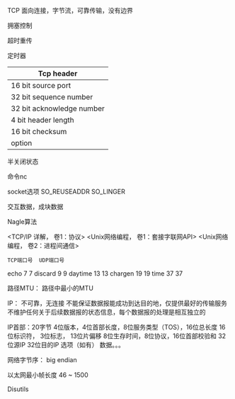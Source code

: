 TCP
面向连接，字节流，可靠传输，没有边界

拥塞控制

超时重传

定时器

| Tcp header | 
| ---------- |
| 16 bit source port | 16 bit destination port | 
| 32 bit sequence number | 
| 32 bit acknowledge number | 
| 4 bit header length | 6 bit reserve | URG | ACK | PSH | RST | SYN | FIN | 16 bit window size |
| 16 bit checksum | 16 bit urgent pointer | 
| option |

半关闭状态

命令nc

socket选项
SO_REUSEADDR
SO_LINGER

交互数据，成块数据

Nagle算法

<TCP/IP 详解， 卷1：协议>
<Unix网络编程， 卷1：套接字联网API>
<Unix网络编程， 卷2：进程间通信>

	TCP端口号	UDP端口号
echo 7			7
discard	9		9
daytime 13		13
chargen	19		19
time	37		37

路径MTU： 路径中最小的MTU


IP： 不可靠，无连接
不能保证数据报能成功到达目的地，仅提供最好的传输服务
不维护任何关于后续数据报的状态信息，每个数据报的处理是相互独立的

IP首部：20字节
4位版本，4位首部长度，8位服务类型（TOS），16位总长度
16位标识符， 3位标志， 13位片偏移
8位生存时间，8位协议，16位首部校验和
32位源IP
32位目的IP
选项（如有）
数据。。。

网络字节序： big endian

以太网最小帧长度 46 ~ 1500

Disutils

